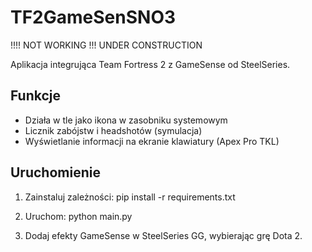 # TF2GameSenSNO3

!!!! NOT WORKING !!! UNDER CONSTRUCTION

Aplikacja integrująca Team Fortress 2 z GameSense od SteelSeries.

## Funkcje
- Działa w tle jako ikona w zasobniku systemowym
- Licznik zabójstw i headshotów (symulacja)
- Wyświetlanie informacji na ekranie klawiatury (Apex Pro TKL)

## Uruchomienie

1. Zainstaluj zależności:
   pip install -r requirements.txt

2. Uruchom:
   python main.py

3. Dodaj efekty GameSense w SteelSeries GG, wybierając grę Dota 2.
